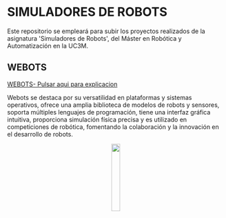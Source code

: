 # SIMULADORES DE ROBOTS
Este repositorio se empleará para subir los proyectos realizados de la asignatura 'Simuladores de Robots', del Máster en Robótica y Automatización en la UC3M.

## WEBOTS 
[WEBOTS- Pulsar aqui para explicacion](WEBOTS.md)

Webots se destaca por su versatilidad en plataformas y sistemas operativos, ofrece una amplia biblioteca de modelos de robots y sensores, soporta múltiples lenguajes de programación, tiene una interfaz gráfica intuitiva, proporciona simulación física precisa y es utilizado en competiciones de robótica, fomentando la colaboración y la innovación en el desarrollo de robots.
<p align="center">
  <img src="https://pbs.twimg.com/profile_images/1399950004/ladybug_shadow_400x400.png" width = 20%/>
</p>

